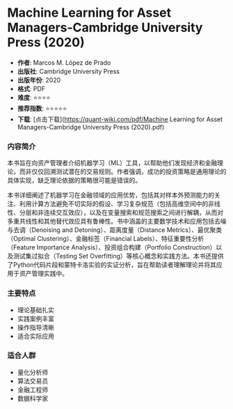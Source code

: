 # Machine Learning for Asset Managers-Cambridge University Press (2020)

- **作者**: Marcos M. López de Prado
- **出版社**: Cambridge University Press
- **出版年份**: 2020
- **格式**: PDF
- **难度**: ⭐⭐⭐⭐
- **推荐指数**: ⭐⭐⭐⭐⭐
- **下载**: [点击下载](https://quant-wiki.com/pdf/Machine Learning for Asset Managers-Cambridge University Press (2020).pdf)

### 内容简介

本书旨在向资产管理者介绍机器学习（ML）工具，以帮助他们发现经济和金融理论，而非仅仅回溯测试潜在的交易规则。作者强调，成功的投资策略是通用理论的具体实现，缺乏理论依据的策略很可能是错误的。

本书详细阐述了机器学习在金融领域的应用优势，包括其对样本外预测能力的关注、利用计算方法避免不切实际的假设、学习复杂规范（包括高维空间中的非线性、分层和非连续交互效应），以及在变量搜索和规范搜索之间进行解耦，从而对多重共线性和其他替代效应具有鲁棒性。书中涵盖的主要数学技术和应用包括去噪与去调（Denoising and Detoning）、距离度量（Distance Metrics）、最优聚类（Optimal Clustering）、金融标签（Financial Labels）、特征重要性分析（Feature Importance Analysis）、投资组合构建（Portfolio Construction）以及测试集过拟合（Testing Set Overfitting）等核心概念和实践方法。本书还提供了Python代码片段和蒙特卡洛实验的实证分析，旨在帮助读者理解理论并将其应用于资产管理实践中。

### 主要特点

- 理论基础扎实
- 实践案例丰富
- 操作指导清晰
- 适合实际应用

### 适合人群

- 量化分析师
- 算法交易员
- 金融工程师
- 数据科学家